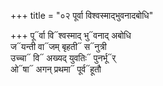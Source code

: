 +++
title = "०२ पूर्वा विश्वस्माद्भुवनादबोधि"

+++
पू᳓र्वा वि᳓श्वस्माद् भु᳓वनाद् अबोधि  
ज᳓यन्ती वा᳓जम् बृहती᳓ स᳓नुत्री  
उच्चा᳓ वि᳓ अख्यद् युवतिः᳓ पुनर्भू᳓र्  
ओ᳓षा᳓ अगन् प्रथमा᳓ पूर्व᳓हूतौ